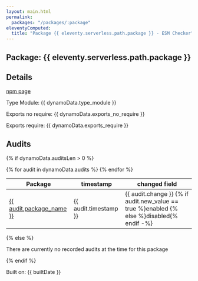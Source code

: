 ```yaml
---
layout: main.html
permalink:
  packages: "/packages/:package"
eleventyComputed:
  title: "Package {{ eleventy.serverless.path.package }} - ESM Checker"
---
```


## Package: {{ eleventy.serverless.path.package }}

## Details

<a href="{{ npmUrl }}">npm page</a>

Type Module: {{ dynamoData.type_module }}

Exports no require: {{ dynamoData.exports_no_require }}

Exports require: {{ dynamoData.exports_require }}

## Audits

{% if dynamoData.auditsLen > 0 %}

<table id="audits">
    <thead>
      <tr>
        <th>Package</th>
        <th>timestamp</th>
        <th>changed field</th>
    </thead>
    <tbody>
  {% for audit in dynamoData.audits %}
<tr>
  <td><a href="https://npmjs.com/package/{{ audit.package_name }}">{{ audit.package_name }}</a></td>
  <td>{{ audit.timestamp }}</td>
  <td>{{ audit.change }} {% if audit.new_value == true %}enabled {% else %}disabled{% endif -%}</td>
</tr>
  {% endfor %}
  </tbody>
</table>
{% else %}
<p>There are currently no recorded audits at the time for this package</p>
{% endif %}

Built on: {{ builtDate }}
